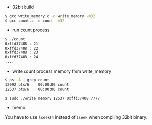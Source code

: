 
- 32bit build

```bash
$ gcc write_memory.c -o write_memory -m32
$ gcc count.c -o count -m32
```

- run count process

```bash
$ ./count
0xffd37408 : 21
0xffd37408 : 22
0xffd37408 : 23
0xffd37408 : 24
....
```

- write count process memory from write_memory

```bash
$ ps -A | grep count
12092 pts/6    00:00:00 count
12537 pts/6    00:00:00 count

$ sudo ./write_memory 12537 0xffd37408 7777
```

- memo

You have to use `lseek64` instead of `lseek` when compiling 32bit binary.  
